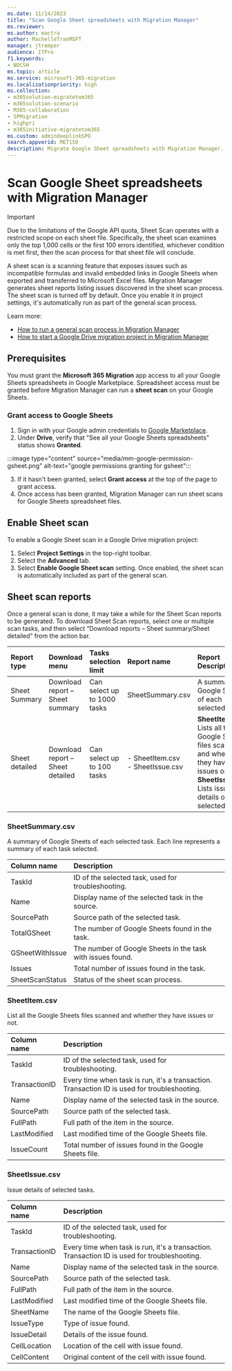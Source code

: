```yaml
---
ms.date: 11/14/2023
title: "Scan Google Sheet spreadsheets with Migration Manager"
ms.reviewer: 
ms.author: mactra
author: MachelleTranMSFT
manager: jtremper
audience: ITPro
f1.keywords:
- NOCSH
ms.topic: article
ms.service: microsoft-365-migration
ms.localizationpriority: high
ms.collection: 
- m365solution-migratetom365
- m365solution-scenario
- M365-collaboration
- SPMigration
- highpri
- m365initiative-migratetom365
ms.custom: admindeeplinkSPO
search.appverid: MET150
description: Migrate Google Sheet spreadsheets with Migration Manager.
---
```

# Scan Google Sheet spreadsheets with Migration Manager

>[!Important]
>Due to the limitations of the Google API quota, Sheet Scan operates with a restricted scope on each sheet file. Specifically, the sheet scan examines only the top 1,000 cells or the first 100 errors identified, whichever condition is met first, then the scan process for that sheet file will conclude.

A sheet scan is a scanning feature that exposes issues such as incompatible formulas and invalid embedded links in Google Sheets when exported and transferred to Microsoft Excel files. Migration Manager generates sheet reports listing issues discovered in the sheet scan process.
The sheet scan is turned off by default. Once you enable it in project settings, it's automatically run as part of the general scan process.

Learn more:

- [How to run a general scan process in Migration Manager](mm-google-step2-scan-assess.md)
- [How to start a Google Drive migration project in Migration Manager](mm-google-overview.md)

## Prerequisites

You must grant the **Microsoft 365 Migration** app access to all your Google Sheets spreadsheets in  Google Marketplace. Spreadsheet access must be granted before Migration Manager can run a **sheet scan** on your Google Sheets. 

### Grant access to Google Sheets

1. Sign in with your Google admin credentials to [Google Marketplace](https://admin.google.com/ac/apps/gmail/marketplace/appdetails/888375727339).
2. Under **Drive**, verify that "See all your Google Sheets spreadsheets” status shows **Granted**.  

  :::image type="content" source="media/mm-google-permission-gsheet.png" alt-text="google permissions granting for gsheet":::

3. If it hasn't been granted, select **Grant access** at the top of the page to grant access.
4. Once access has been granted, Migration Manager can run sheet scans for Google Sheets spreadsheet files.

## Enable Sheet scan

To enable a Google Sheet scan in a Google Drive migration project:

1. Select **Project Settings** in the top-right toolbar.
2. Select the **Advanced** tab.
3. Select **Enable Google Sheet scan** setting. Once enabled, the sheet scan is automatically included as part of the general scan.


## Sheet scan reports

Once a general scan is done, it may take a while for the Sheet Scan reports to be generated. 
To download Sheet Scan reports, select one or multiple scan tasks, and then select “Download reports – Sheet summary/Sheet detailed” from the action bar.
 
|Report type|Download menu|Tasks selection limit|Report name|Report Description|
|:-----|:-----|:-----|:-----|:-----|
|Sheet Summary|Download report – Sheet summary|Can select up to 1000 tasks|SheetSummary.csv|A summary of Google Sheets of each selected task|
|Sheet detailed|Download report – Sheet detailed|Can select up to 100 tasks|- SheetItem.csv</br>-  SheetIssue.csv|**SheetItem.csv**: Lists all the Google Sheets files scanned and whether they have issues or not</br>**SheetIssue.csv**: Lists issue details of selected tasks


### SheetSummary.csv

A summary of Google Sheets of each selected task. Each line represents a summary of each task selected.


|Column name|Description|
|:-----|:-----|
|TaskId|ID of the selected task, used for troubleshooting.|
|Name|Display name of the selected task in the source.|
|SourcePath|Source path of the selected task.|
|TotalGSheet|The number of Google Sheets found in the task.|
|GSheetWithIssue|The number of Google Sheets in the task with issues found.|
|Issues|Total number of issues found in the task.|
|SheetScanStatus|Status of the sheet scan process.|


### SheetItem.csv

List all the Google Sheets files scanned and whether they have issues or not.

|Column name|Description|
|:-----|:-----|
|TaskId|ID of the selected task, used for troubleshooting.|
|TransactionID|Every time when task is run, it's a transaction. Transaction ID is used for troubleshooting.|
|Name|Display name of the selected task in the source.|
|SourcePath|Source path of the selected task.|
|FullPath|Full path of the item in the source.|
|LastModified|Last modified time of the Google Sheets file.|
|IssueCount|Total number of issues found in the Google Sheets file.|

### SheetIssue.csv

Issue details of selected tasks.

|Column name|Description|
|:-----|:-----|
|TaskId|ID of the selected task, used for troubleshooting.|
|TransactionID|Every time when task is run, it's a transaction. Transaction ID is used for   troubleshooting.|
|Name|Display name of the selected task in the source.|
|SourcePath|Source path of the selected task.|
|FullPath|Full path of the item in the source.|
|LastModified|Last modified time of the Google Sheets file.|
|SheetName|The name of the Google Sheets file.|
|IssueType|Type of issue found.|
|IssueDetail|Details of the issue found.|
|CellLocation|Location of the cell with issue found.|
|CellContent|Original content of the cell with issue found.|
